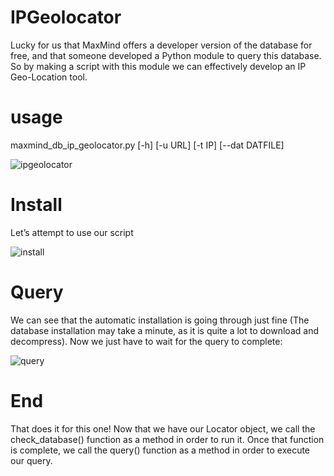 # IPGeolocator
Lucky for us that MaxMind offers a developer version of the database for free, and that someone developed a Python module to query this database. So by making a script with this module we can effectively develop an IP Geo-Location tool.

# usage
maxmind_db_ip_geolocator.py [-h] [-u URL] [-t IP] [--dat DATFILE]

![ipgeolocator](https://github.com/WarriorX55/IPGeolocator/assets/141424663/d40b3d0d-42c3-4bd6-b989-699d4b7eb7cf)

# Install
Let’s attempt to use our script

![install](https://github.com/WarriorX55/IPGeolocator/assets/141424663/d965978a-2213-480b-9d5a-75f7f0676397)

# Query 
We can see that the automatic installation is going through just fine (The database installation may take a minute, as it is quite a lot to download and decompress). Now we just have to wait for the query to complete:

![query](https://github.com/WarriorX55/IPGeolocator/assets/141424663/f4ed520f-a119-470e-b1f6-16aa98eb105c)

# End
That does it for this one!
Now that we have our Locator object, we call the check_database()
function as a method in order to run it. Once that function is complete, 
we call the query() function as a method in order to execute our query. 

